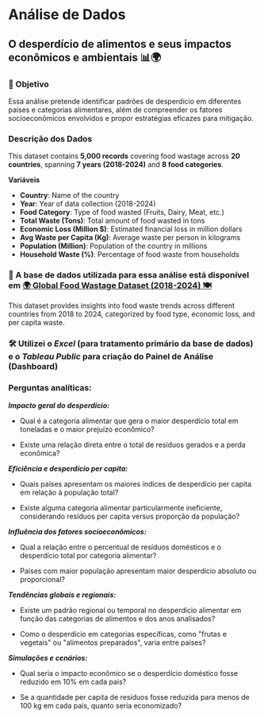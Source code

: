 # Análise de Dados 
## O desperdício de alimentos e seus impactos econômicos e ambientais 📊🌍

### 🎯 Objetivo 
Essa análise pretende identificar padrões de desperdício em diferentes países e categorias alimentares, além de compreender os fatores socioeconômicos envolvidos e propor estratégias eficazes para mitigação.

### Descrição dos Dados
This dataset contains  **5,000 records**  covering food wastage across  **20 countries**, spanning  **7 years (2018-2024)**  and  **8 food categories**.

**Variáveis**
 - **Country**: Name of the country
 - **Year**: Year of data collection (2018-2024)
 - **Food Category**: Type of food wasted (Fruits, Dairy, Meat, etc.)
 - **Total Waste (Tons)**: Total amount of food wasted in tons
 - **Economic Loss (Million $)**: Estimated financial loss in million dollars
 - **Avg Waste per Capita (Kg)**: Average waste per person in kilograms
 - **Population (Million)**: Population of the country in millions
 - **Household Waste (%)**: Percentage of food waste from households


### 🎲 A base de dados utilizada para essa análise está disponível em [🌍 Global Food Wastage Dataset (2018-2024) 🍽️](https://www.kaggle.com/datasets/atharvasoundankar/global-food-wastage-dataset-2018-2024)

This dataset provides insights into food waste trends across different countries from 2018 to 2024, categorized by food type, economic loss, and per capita waste.


### 🛠️ Utilizei o *Excel* (para tratamento primário da base de dados) e o *Tableau Public* para criação do Painel de Análise (Dashboard)



### Perguntas analíticas:
***Impacto geral do desperdício:***

 - Qual é a categoria alimentar que gera o maior desperdício total em toneladas e o maior prejuízo econômico?
 
 - Existe uma relação direta entre o total de resíduos gerados e a perda econômica?

***Eficiência e desperdício per capita:***

- Quais países apresentam os maiores índices de desperdício per capita em relação à população total?

 - Existe alguma categoria alimentar particularmente ineficiente, considerando resíduos per capita versus proporção da população?

***Influência dos fatores socioeconômicos:***

 - Qual a relação entre o percentual de resíduos domésticos e o desperdício total por categoria alimentar?

 - Países com maior população apresentam maior desperdício absoluto ou proporcional? 

***Tendências globais e regionais:***

 - Existe um padrão regional ou temporal no desperdício alimentar em função das categorias de alimentos e dos anos analisados?

 - Como o desperdício em categorias específicas, como "frutas e vegetais" ou "alimentos preparados", varia entre países?

***Simulações e cenários:***

 - Qual seria o impacto econômico se o desperdício doméstico fosse reduzido em 10% em cada país?

 - Se a quantidade per capita de resíduos fosse reduzida para menos de 100 kg em cada país, quanto seria economizado?
